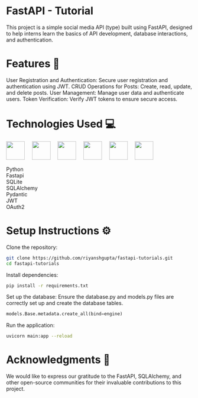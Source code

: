 # FastAPI - Tutorial 

This project is a simple social media API (type) built using FastAPI, designed to help interns learn the basics of API development, database interactions, and authentication.


# Features 🚀

User Registration and Authentication: Secure user registration and authentication using JWT.
CRUD Operations for Posts: Create, read, update, and delete posts.
User Management: Manage user data and authenticate users.
Token Verification: Verify JWT tokens to ensure secure access.

# Technologies Used 💻 
<img src="https://upload.wikimedia.org/wikipedia/commons/c/c3/Python-logo-notext.svg" height="50px"> &nbsp;&nbsp;&nbsp; <img src="https://icon.icepanel.io/Technology/svg/FastAPI.svg" height="50px">  &nbsp;&nbsp;&nbsp; <img src="https://upload.wikimedia.org/wikipedia/commons/9/97/Sqlite-square-icon.svg" height="50px"> &nbsp;&nbsp;&nbsp; <img src="https://icon.icepanel.io/Technology/png-shadow-512/SQLAlchemy.png" height="50px">  &nbsp;&nbsp;&nbsp;  <img src="https://avatars.githubusercontent.com/u/110818415?v=4" height="50px">  &nbsp;&nbsp;&nbsp;  <img src="https://user-images.githubusercontent.com/5418178/177059352-fe91dcd5-e17b-4103-88ae-70d6d396cf85.png" height="50px">

Python <br> 
Fastapi <br> 
SQLite <br>
SQLAlchemy </br>
Pydantic <br>
JWT </br>
OAuth2 <br>

# Setup Instructions ⚙️

Clone the repository:
```bash
git clone https://github.com/riyanshgupta/fastapi-tutorials.git
cd fastapi-tutorials
```

Install dependencies:
```bash
pip install -r requirements.txt
```

Set up the database:
Ensure the database.py and models.py files are correctly set up and create the database tables.
```python
models.Base.metadata.create_all(bind=engine)
```

Run the application:

```bash
uvicorn main:app --reload
```

# Acknowledgments 🙏
We would like to express our gratitude to the FastAPI, SQLAlchemy, and other open-source communities for their invaluable contributions to this project.

